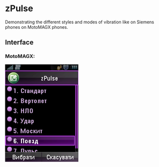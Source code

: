 zPulse
==============

Demonstrating the different styles and modes of vibration like on Siemens phones on MotoMAGX phones.

## Interface

### MotoMAGX:
![MotoMAGX](screens/MotoMAGX_ZN5.png)

